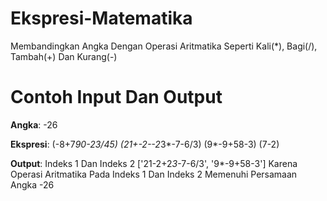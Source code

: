 # Ekspresi-Matematika
Membandingkan Angka Dengan Operasi Aritmatika Seperti Kali(*), Bagi(/), Tambah(+) Dan Kurang(-)

# Contoh Input Dan Output
**Angka**: -26

**Ekspresi**: (-8+7*90-23/45) (21+-2--2*3*-7-6/3) (9*-9+58-3) (7-2)

**Output**: Indeks 1 Dan Indeks 2
['21-2+2*3*-7-6/3', '9*-9+58-3']
Karena Operasi Aritmatika Pada Indeks 1 Dan Indeks 2 Memenuhi Persamaan Angka -26
